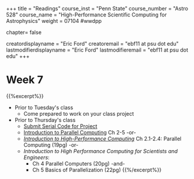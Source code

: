 +++
title = "Readings"
course_inst = "Penn State"
course_number = "Astro 528"
course_name = "High-Performance Scientific Computing for Astrophysics"
weight = 07104  #wwdpp

chapter= false

creatordisplayname = "Eric Ford"
creatoremail = "ebf11 at psu dot edu"
lastmodifierdisplayname = "Eric Ford"
lastmodifieremail = "ebf11 at psu dot edu"
+++


# Week 7
{{%excerpt%}}
- Prior to Tuesday's class
   + Come prepared to work on your class project
- Prior to Thursday's class
   + [Submit Serial Code for Project](/lessons/week7/project)
   + [Introduction to Parallel Computing](https://computing.llnl.gov/tutorials/parallel_comp/) Ch 2-5 -or-
   + [_Introduction to High-Performance Computing_](https://bitbucket.org/VictorEijkhout/hpc-book-and-course/raw/56042d49a3375ba15d55e5958e67f87c1b87d37b/EijkhoutIntroToHPC.pdf) Ch 2.1-2.4: Parallel Computing (19pg) -or-
   + _Introduction to High Performance Computing for Scientists and Engineers_:
      - Ch 4 Parallel Computers (20pg) -and-
      - Ch 5 Basics of Parallelization (22pg)
{{%/excerpt%}}
